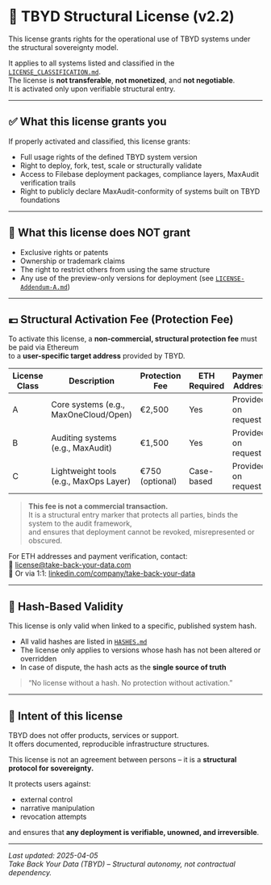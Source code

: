 # 📜 TBYD Structural License (v2.2)

This license grants rights for the operational use of TBYD systems under the structural sovereignty model.

It applies to all systems listed and classified in the [`LICENSE_CLASSIFICATION.md`](./LICENSE_CLASSIFICATION.md).  
The license is **not transferable**, **not monetized**, and **not negotiable**.  
It is activated only upon verifiable structural entry.

---

## ✅ What this license grants you

If properly activated and classified, this license grants:

- Full usage rights of the defined TBYD system version
- Right to deploy, fork, test, scale or structurally validate
- Access to Filebase deployment packages, compliance layers, MaxAudit verification trails
- Right to publicly declare MaxAudit-conformity of systems built on TBYD foundations

---

## 🚫 What this license does NOT grant

- Exclusive rights or patents
- Ownership or trademark claims
- The right to restrict others from using the same structure
- Any use of the preview-only versions for deployment (see [`LICENSE-Addendum-A.md`](./LICENSE-Addendum-A.md))

---

## 💶 Structural Activation Fee (Protection Fee)

To activate this license, a **non-commercial, structural protection fee** must be paid via Ethereum  
to a **user-specific target address** provided by TBYD.

| License Class | Description                             | Protection Fee | ETH Required | Payment Address |
|---------------|-----------------------------------------|----------------|--------------|-----------------|
| A             | Core systems (e.g., MaxOneCloud/Open)   | €2,500         | Yes          | Provided on request |
| B             | Auditing systems (e.g., MaxAudit)       | €1,500         | Yes          | Provided on request |
| C             | Lightweight tools (e.g., MaxOps Layer)  | €750 (optional)| Case-based   | Provided on request |

> **This fee is not a commercial transaction.**  
> It is a structural entry marker that protects all parties, binds the system to the audit framework,  
> and ensures that deployment cannot be revoked, misrepresented or obscured.

For ETH addresses and payment verification, contact:  
📧 [license@take-back-your-data.com](mailto:license@take-back-your-data.com)  
🔗 Or via 1:1: [linkedin.com/company/take-back-your-data](https://www.linkedin.com/company/take-back-your-data)

---

## 🔐 Hash-Based Validity

This license is only valid when linked to a specific, published system hash.

- All valid hashes are listed in [`HASHES.md`](./HASHES.md)
- The license only applies to versions whose hash has not been altered or overridden
- In case of dispute, the hash acts as the **single source of truth**

> “No license without a hash. No protection without activation.”

---

## 🧠 Intent of this license

TBYD does not offer products, services or support.  
It offers documented, reproducible infrastructure structures.

This license is not an agreement between persons – it is a **structural protocol for sovereignty.**

It protects users against:
- external control
- narrative manipulation
- revocation attempts

and ensures that **any deployment is verifiable, unowned, and irreversible**.

---

_Last updated: 2025-04-05_  
_Take Back Your Data (TBYD) – Structural autonomy, not contractual dependency._
